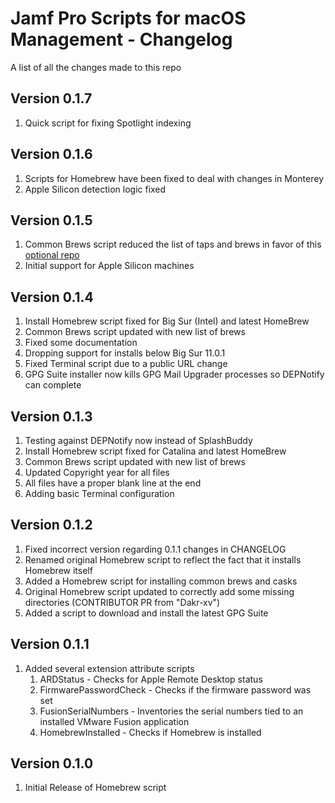 Jamf Pro Scripts for macOS Management - Changelog
==============
A list of all the changes made to this repo

Version 0.1.7
-------------

1. Quick script for fixing Spotlight indexing

Version 0.1.6
-------------

1. Scripts for Homebrew have been fixed to deal with changes in Monterey
2. Apple Silicon detection logic fixed

Version 0.1.5
-------------

1. Common Brews script reduced the list of taps and brews in favor of this [optional repo](https://github.com/route1337/devops-mac)
2. Initial support for Apple Silicon machines

Version 0.1.4
-------------

1. Install Homebrew script fixed for Big Sur (Intel) and latest HomeBrew
2. Common Brews script updated with new list of brews
3. Fixed some documentation
4. Dropping support for installs below Big Sur 11.0.1
5. Fixed Terminal script due to a public URL change
6. GPG Suite installer now kills GPG Mail Upgrader processes so DEPNotify can complete

Version 0.1.3
-------------

1. Testing against DEPNotify now instead of SplashBuddy
2. Install Homebrew script fixed for Catalina and latest HomeBrew
3. Common Brews script updated with new list of brews
4. Updated Copyright year for all files
5. All files have a proper blank line at the end
6. Adding basic Terminal configuration

Version 0.1.2
------------

1. Fixed incorrect version regarding 0.1.1 changes in CHANGELOG
2. Renamed original Homebrew script to reflect the fact that it installs Homebrew itself
3. Added a Homebrew script for installing common brews and casks
4. Original Homebrew script updated to correctly add some missing directories (CONTRIBUTOR PR from "Dakr-xv")
5. Added a script to download and install the latest GPG Suite

Version 0.1.1
------------

1. Added several extension attribute scripts
    1. ARDStatus - Checks for Apple Remote Desktop status
    2. FirmwarePasswordCheck - Checks if the firmware password was set
    3. FusionSerialNumbers - Inventories the serial numbers tied to an installed VMware Fusion application
    4. HomebrewInstalled - Checks if Homebrew is installed

Version 0.1.0
------------

1. Initial Release of Homebrew script
